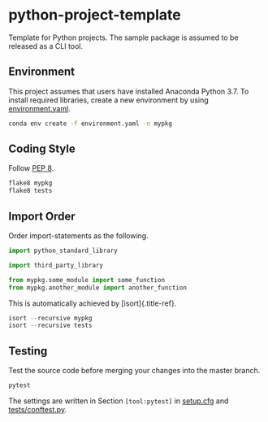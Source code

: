 # python-project-template

Template for Python projects. The sample package is assumed to be released as a CLI tool.

## Environment

This project assumes that users have installed Anaconda Python 3.7.
To install required libraries, create a new environment by using [environment.yaml](environment.yaml).

```bash
conda env create -f environment.yaml -n mypkg
```

## Coding Style

Follow [PEP 8](https://www.python.org/dev/peps/pep-0008/).

```bash
flake8 mypkg
flake8 tests
```

## Import Order

Order import-statements as the following.

```python
import python_standard_library

import third_party_library

from mypkg.some_module import some_function
from mypkg.another_module import another_function
```

This is automatically achieved by [isort]{.title-ref}.

```python
isort --recursive mypkg
isort --recursive tests
```

## Testing

Test the source code before merging your changes into the master branch.

```python
pytest
```

The settings are written in Section `[tool:pytest]` in [setup.cfg](setup.cfg) and [tests/conftest.py](tests/conftest.py).
